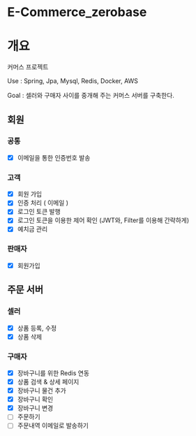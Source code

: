 # E-Commerce_zerobase

# 개요
커머스 프로젝트

Use : Spring, Jpa, Mysql, Redis, Docker, AWS

Goal : 셀러와 구매자 사이를 중개해 주는 커머스 서버를 구축한다.

## 회원
### 공통
- [x] 이메일을 통한 인증번호 발송

### 고객
- [x] 회원 가입
- [x] 인증 처리 ( 이메일 )
- [x] 로그인 토큰 발행
- [x] 로그인 토큰을 이용한 제어 확인 (JWT와, Filter를 이용해 간략하게)
- [x] 예치금 관리

### 판매자
- [x] 회원가입


## 주문 서버

### 셀러
- [x] 상품 등록, 수정
- [x] 상품 삭제

### 구매자
- [x] 장바구니를 위한 Redis 연동
- [x] 상품 검색 & 상세 페이지
- [x] 장바구니 물건 추가
- [x] 장바구니 확인
- [x] 장바구니 변경
- [ ] 주문하기
- [ ] 주문내역 이메일로 발송하기
